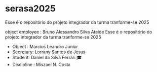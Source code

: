 # serasa2025
Esse é o repositório do projeto integrador da turma tranforme-se 2025 


object employee : Bruno Alessandro Silva Ataide 
Esse é o repositório do projeto integrador da turma tranforme-se 2025


- Object : Marcius Leandro Junior
 - Secretary: Lorrany Santos de Jesus 
- Student: Daniel da Silva Ferrari 🎓
- Discipline : Miszael N. Costa 


